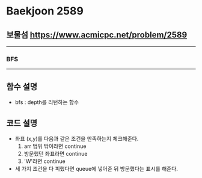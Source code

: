 Baekjoon 2589
=============
보물섬  <https://www.acmicpc.net/problem/2589>
---------------
- - -
### BFS
- - -
## 함수 설명
- bfs : depth를 리턴하는 함수
## 코드 설명
- 좌표 (x,y)를 다음과 같은 조건을 만족하는지 체크해준다.
    1. arr 범위 밖이라면 continue
    2. 방문했던 좌표라면 continue
    3. 'W'라면 continue
- 세 가지 조건을 다 피했다면 queue에 넣어준 뒤 방문했다는 표시를 해준다.
